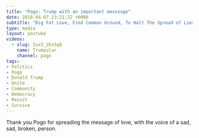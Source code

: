 ```yaml
---
title: "Pogo: Trump with an important messsage"
date: 2018-04-07 23:21:22 +0000
subtitle: "Big Fat Love, Find Common Ground, To Halt The Spread of Lies. If we don't control insiders this will be over."
type: media
layout: youtube
videos:
  - slug: 1vx3_2ks5qQ
    name: Trumpular
    channel: pogo
tags:
- Politics
- Pogo
- Donald Trump
- Unite
- Community
- Democracy
- Resist
- Survive
---
```


Thank you Pogo for spreading the message of love, with the voice of a sad, sad, broken, person.
